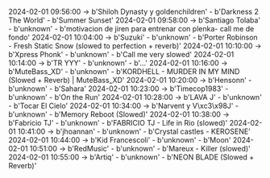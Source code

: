 2024-02-01 09:56:00 -> b'Shiloh Dynasty y goldenchildren' - b'Darkness 2 The World' - b'Summer Sunset'
2024-02-01 09:58:00 -> b'Santiago Tolaba' - b'unknown' - b'motivacion de jiren para entrenar con plenka- call me de fondo'
2024-02-01 10:04:00 -> b'Suzuki' - b'unknown' - b'Porter Robinson - Fresh Static Snow (slowed to perfection + reverb)'
2024-02-01 10:10:00 -> b'Xpress Phonk' - b'unknown' - b'Call me very slowed'
2024-02-01 10:14:00 -> b'TR YYY' - b'unknown' - b'...'
2024-02-01 10:16:00 -> b'MuteBass_XD' - b'unknown' - b'KORDHELL - MURDER IN MY MIND (Slowed + Reverb) | MuteBass_XD'
2024-02-01 10:20:00 -> b'Hensonn' - b'unknown' - b'Sahara'
2024-02-01 10:23:00 -> b'Timecop1983' - b'unknown' - b'On the Run'
2024-02-01 10:28:00 -> b'LAVA J' - b'unknown' - b'Tocar El Cielo'
2024-02-01 10:34:00 -> b'Narvent y V\xc3\x98J' - b'unknown' - b'Memory Reboot (Slowed)'
2024-02-01 10:38:00 -> b'Fabricio TJ' - b'unknown' - b'FABRICIO TJ - Life in Rio (slowed)'
2024-02-01 10:41:00 -> b'jhoannan' - b'unknown' - b'Crystal castles - KEROSENE'
2024-02-01 10:44:00 -> b'Kid Francescoli' - b'unknown' - b'Moon'
2024-02-01 10:51:00 -> b'RedMusic' - b'unknown' - b'Mareux - Killer (slowed)'
2024-02-01 10:55:00 -> b'Artiq' - b'unknown' - b'NEON BLADE (Slowed + Reverb)'

